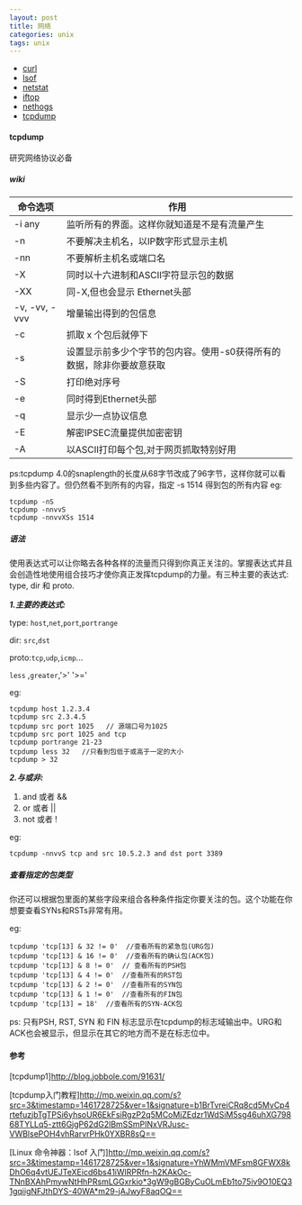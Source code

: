 ```yaml
---
layout: post
title: 网络
categories: unix
tags: unix
---
```


*   [curl](#curl)
*   [lsof](#lsof)
*   [netstat](#netstat)
*   [iftop](#iftop) 
*   [nethogs](#nethogs)
*   [tcpdump](#tcpdump)

#### tcpdump

研究网络协议必备

##### wiki

|命令选项|作用|
|-|-|
|-i any|  监听所有的界面。这样你就知道是不是有流量产生|
|-n| 不要解决主机名，以IP数字形式显示主机|
|-nn|不要解析主机名或端口名|
|-X|同时以十六进制和ASCII字符显示包的数据|
|-XX|同-X,但也会显示 Ethernet头部|
|-v, -vv, -vvv|增量输出得到的包信息|
|-c|抓取 x 个包后就停下|
|-s|设置显示前多少个字节的包内容。使用-s0获得所有的数据，除非你要故意获取|
|-S|打印绝对序号|
|-e|同时得到Ethernet头部|
|-q|显示少一点协议信息|
|-E|解密IPSEC流量提供加密密钥|
|-A|以ASCII打印每个包,对于网页抓取特别好用|

ps:tcpdump 4.0的snaplength的长度从68字节改成了96字节，这样你就可以看到多些内容了。但仍然看不到所有的内容，指定 -s 1514 得到包的所有内容
eg:

    tcpdump -nS
    tcpdump -nnvvS
    tcpdump -nnvvXSs 1514

##### 语法

使用表达式可以让你略去各种各样的流量而只得到你真正关注的。掌握表达式并且会创造性地使用组合技巧才使你真正发挥tcpdump的力量。有三种主要的表达式: type, dir 和 proto.

***1.主要的表达式:***

type: `host`,`net`,`port`,`portrange`

dir: `src`,`dst`

proto:`tcp`,`udp`,`icmp`...

`less` ,`greater`,'>' '>='

eg:
    
    tcpdump host 1.2.3.4
    tcpdump src 2.3.4.5
    tcpdump src port 1025   // 源端口号为1025
    tcpdump src port 1025 and tcp
    tcpdump portrange 21-23
    tcpdump less 32   //只看到包低于或高于一定的大小
    tcpdump > 32

***2.与或非:***

1.  and 或者 &&
2.  or 或者 ||
3.  not 或者 !

eg:

    tcpdump -nnvvS tcp and src 10.5.2.3 and dst port 3389

##### 查看指定的包类型

你还可以根据包里面的某些字段来组合各种条件指定你要关注的包。这个功能在你想要查看SYNs和RSTs非常有用。

eg:

    tcpdump 'tcp[13] & 32 != 0'  //查看所有的紧急包(URG包)
    tcpdump 'tcp[13] & 16 != 0'  //查看所有的确认包(ACK包)
    tcpdump 'tcp[13] & 8 != 0'  // 查看所有的PSH包
    tcpdump 'tcp[13] & 4 != 0'  //查看所有的RST包
    tcpdump 'tcp[13] & 2 != 0'  //查看所有的SYN包
    tcpdump 'tcp[13] & 1 != 0'  //查看所有的FIN包
    tcpdump 'tcp[13] = 18'  //查看所有的SYN-ACK包

ps:
只有PSH, RST, SYN 和 FIN 标志显示在tcpdump的标志域输出中。URG和ACK也会被显示，但显示在其它的地方而不是在标志位中。

#### 参考

[tcpdump1]<http://blog.jobbole.com/91631/>

[tcpdump入门教程]<http://mp.weixin.qq.com/s?src=3&timestamp=1461728725&ver=1&signature=b1BrTvreiCRq8cd5MvCp4rtefuzjbTgTPSi6yhsoUR6EkFsiRgzP2q5MCoMjZEdzr1WdSiM5sg46uhXG79868TYLLq5-ztt6GjgP62dG2lBmSSmPINxVRJusc-VWBlsePOH4vhRarvrPHk0YXBR8sQ==>

[Linux 命令神器：lsof 入门]<http://mp.weixin.qq.com/s?src=3&timestamp=1461728725&ver=1&signature=YhWMmVMFsm8GFWX8kDhO6q4vtUEJTeXEicd6bs41iWlRPRfn-h2KAkOc-TNnBXAhPmywNtHhPRsmLGGxrkio*3gW9gBGByCuOLmEb1to75iv9O10EQ31gqiigNFJthDYS-40WA*m29-jAJwyF8aqOQ==>